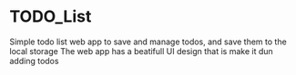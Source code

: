 # TODO_List
 Simple todo list web app to save and manage todos, and save them to the local storage The web app has a beatifull UI design that is make it dun adding todos 
